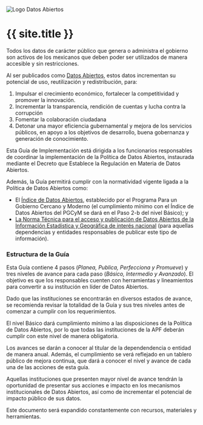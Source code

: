![Logo Datos Abiertos](http://mxabierto.github.io/guia/assets/images/datos.gob.mx_logo.png)

# {{ site.title }}

Todos los datos de carácter público que genera o administra el gobierno son activos de los mexicanos que deben poder ser utilizados de manera accesible y sin restricciones.

Al ser publicados como [Datos Abiertos](http://datos.gob.mx/acerca/), estos datos incrementan su potencial de uso, reutilización y redistribución, para:

1. Impulsar el crecimiento económico, fortalecer la competitividad y promover la innovación.
2. Incrementar la transparencia, rendición de cuentas y lucha contra la corrupción
3. Fomentar la colaboración ciudadana
4. Detonar una mayor eficiencia gubernamental y mejora de los servicios públicos, en apoyo a los objetivos de desarrollo, buena gobernanza y generación de conocimiento.

Esta Guía de Implementación está dirigida a los funcionarios responsables de coordinar la implementación de la Política de Datos Abiertos, instaurada mediante el Decreto que Establece la Regulación en Materia de Datos Abiertos.

Además, la Guía permitirá cumplir con la normatividad vigente ligada a la Política de Datos Abiertos como: 

* El [Índice de Datos Abiertos](http://www.funcionpublica.gob.mx/web/doctos/ua/ssfp/uegdg/pgcm/material/documentos/ti_3_pgcm_bases_lineam_datosabiertos.pdf), establecido por el Programa Para un Gobierno Cercano y Moderno (el cumplimiento mínimo con el Índice de Datos Abiertos del PGCyM se dará en el Paso 2-b del nivel Básico); y
* [La Norma Técnica para el acceso y publicación de Datos Abiertos de la Información Estadística y Geográfica de interés nacional](http://www.dof.gob.mx/nota_detalle.php?codigo=5374183&fecha=04/12/2014) (para aquellas dependencias y entidades responsables de publicar este tipo de información).


### Estructura de la Guía

Esta Guía contiene 4 pasos (_Planea, Publica, Perfecciona y Promueve_) y tres niveles de avance para cada paso (_Básico, Intermedio y Avanzado_). El objetivo es que los responsables cuenten con herramientas y lineamientos para convertir a su institución en líder de Datos Abiertos.

Dado que las instituciones se encontrarán en diversos estados de avance, se recomienda revisar la totalidad de la Guía y sus tres niveles antes de comenzar a cumplir con los requerimientos.

El nivel Básico dará cumplimiento mínimo a las disposiciones de la Política de Datos Abiertos, por lo que todas las instituciones de la APF deberán cumplir con este nivel de manera obligatoria. 

Los avances se darán a conocer al titular de la dependendencia o entidad de manera anual. Además, el cumplimiento se verá reflejado en un tablero público de mejora continua, que dará a conocer el nivel y avance de cada una de las acciones de esta guía. 

Aquellas instituciones que presenten mayor nivel de avance tendrán la oportunidad de presentar sus acciones e impacto en los mecanismos institucionales de Datos Abiertos, así como de incrementar el potencial de impacto público de sus datos.

Este documento será expandido constantemente con recursos, materiales y herramientas. 


